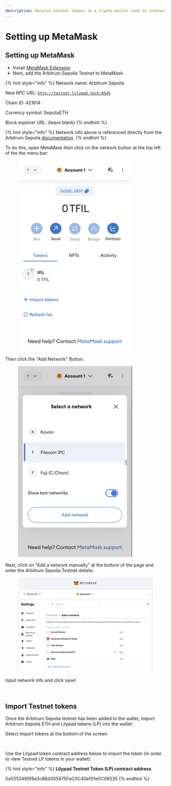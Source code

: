 ```yaml
---
description: Receive testnet tokens to a crypto wallet used to interact with Lilypad
---
```


# Setting up MetaMask

## Setting up MetaMask

* Install [MetaMask Extension](https://metamask.io/)
* Next, add the Arbitrum Sepolia Testnet to MetaMask.

{% hint style="info" %}
Network name: Arbitrum Sepolia

New RPC URL: [`http://testnet.lilypad.tech:8545`](https://sepolia-rollup.arbitrum.io/rpc)

Chain ID: 421614

Currency symbol: SepoliaETH

Block explorer URL: (leave blank)
{% endhint %}

{% hint style="info" %}
Network info above is referenced directly from the Arbitrum Sepolia [documentation](https://docs.arbitrum.io/arbitrum-bridge/quickstart#step-2-add-the-preferred-network-to-your-wallet).
{% endhint %}

To do this, open MetaMask then click on the network button at the top left of the  the menu bar:

<figure><img src="../../.gitbook/assets/spaces_tadiyoOe4nTUoSulEVOV_uploads_git-blob-104d606585f69a7a02e28af965cb29a849f5d240_image.png" alt=""><figcaption></figcaption></figure>

Then click the "Add Network" Button.

<figure><img src="../../.gitbook/assets/spaces_tadiyoOe4nTUoSulEVOV_uploads_git-blob-5cc0d331f1bcb036582ed49d9cf56ceaf073467b_image.png" alt=""><figcaption></figcaption></figure>

Next, click on "Add a network manually" at the bottom of the page and enter the Arbitrum Sepolia Testnet details:

<figure><img src="../../.gitbook/assets/image (119).png" alt=""><figcaption></figcaption></figure>

Input network info and click save!

<figure><img src="../../.gitbook/assets/Screenshot 2024-06-24 at 8.06.00 PM.png" alt=""><figcaption></figcaption></figure>

## Import Testnet tokens

Once the Arbitrum Sepolia testnet has been added to the wallet, import Arbitrum Sepolia ETH and Lilypad tokens (LP) into the wallet:

Select Import tokens at the bottom of the screen.

<figure><img src="../../.gitbook/assets/Screenshot 2024-06-24 at 8.27.05 PM.png" alt=""><figcaption></figcaption></figure>

Use the Lilypad token contract address below to import the token (in order to view Testnet LP tokens in your wallet):

{% hint style="info" %}
**Lilypad Testnet Token (LP)  contract address**

0x0352485f8a3cB6d305875FaC0C40ef01e0C06535
{% endhint %}



<figure><img src="../../.gitbook/assets/Screenshot 2024-06-24 at 8.27.51 PM.png" alt=""><figcaption></figcaption></figure>

